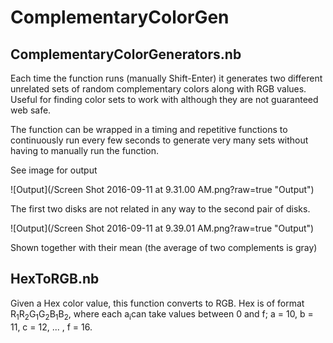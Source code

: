 # ComplementaryColorGen

## ComplementaryColorGenerators.nb
Each time the function runs (manually Shift-Enter) it generates two different unrelated sets of random complementary colors along with RGB values. Useful for finding color sets to work with although they are not guaranteed web safe. 

The function can be wrapped in a timing and repetitive functions to continuously run every few seconds to generate very many sets without having to manually run the function. 

See image for output

![Output](/Screen Shot 2016-09-11 at 9.31.00 AM.png?raw=true "Output")

The first two disks are not related in any way to the second pair of disks.

![Output](/Screen Shot 2016-09-11 at 9.39.01 AM.png?raw=true "Output")

Shown together with their mean (the average of two complements is gray)

## HexToRGB.nb
Given a Hex color value, this function converts to RGB. Hex is of format R<sub>1</sub>R<sub>2</sub>G<sub>1</sub>G<sub>2</sub>B<sub>1</sub>B<sub>2</sub>, where each a<sub>i</sub>can take values between 0 and f; a = 10, b = 11, c = 12, ... , f = 16. 


